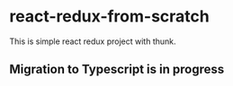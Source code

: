 # react-redux-from-scratch
This is simple react redux project with thunk.

## Migration to Typescript is in progress
